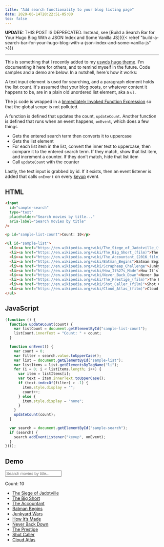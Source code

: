 ```yaml
---
title: "Add search functionality to your blog listing page"
date: 2020-06-14T20:22:51-05:00
toc: false
---
```


**UPDATE:** THIS POST IS DEPRECATED. Instead, see [Build a Search Bar for Your Hugo Blog With a JSON Index and Some Vanilla JS]({{< relref "build-a-search-bar-for-your-hugo-blog-with-a-json-index-and-some-vanilla-js" >}})

---

This is something that I recently added to my [uswds hugo theme](https://github.com/zwbetz-gh/uswds-hugo-theme). I'm documenting it here for others, and to remind myself in the future. Code samples and a demo are below. In a nutshell, here's how it works:

A text input element is used for searching, and a paragraph element holds the list count. It's assumed that your blog posts, or whatever content it happens to be, are in a plain old unordered list element, aka a `ul`.

The js code is wrapped in a [Immediately Invoked Function Expression](https://developer.mozilla.org/en-US/docs/Glossary/IIFE) so that the global scope is not polluted.

A function is defined that updates the count, `updateCount`. Another function is defined that runs when an event happens, `onEvent`, which does a few things
- Gets the entered search term then converts it to uppercase
- Gets the list element
- For each list item in the list, convert the inner text to uppercase, then compare it to the entered search term. If they match, show that list item, and increment a counter. If they don't match, hide that list item
- Call `updateCount` with the counter

Lastly, the text input is grabbed by id. If it exists, then an event listener is added that calls `onEvent` on every [keyup](https://developer.mozilla.org/en-US/docs/Web/API/Document/keyup_event) event.

## HTML

```html
<input
  id="sample-search"
  type="text"
  placeholder="Search movies by title..."
  aria-label="Search movies by title"
/>

<p id="sample-list-count">Count: 10</p>

<ul id="sample-list">
  <li><a href="https://en.wikipedia.org/wiki/The_Siege_of_Jadotville_(film)">The Siege of Jadotville</a></li>
  <li><a href="https://en.wikipedia.org/wiki/The_Big_Short_(film)">The Big Short</a></li>
  <li><a href="https://en.wikipedia.org/wiki/The_Accountant_(2016_film)">The Accountant</a></li>
  <li><a href="https://en.wikipedia.org/wiki/Batman_Begins">Batman Begins</a></li>
  <li><a href="https://en.wikipedia.org/wiki/Scrapheap_Challenge">Junkyard Wars</a></li>
  <li><a href="https://en.wikipedia.org/wiki/How_It%27s_Made">How It’s Made</a></li>
  <li><a href="https://en.wikipedia.org/wiki/Never_Back_Down">Never Back Down</a></li>
  <li><a href="https://en.wikipedia.org/wiki/The_Prestige_(film)">The Prestige</a></li>
  <li><a href="https://en.wikipedia.org/wiki/Shot_Caller_(film)">Shot Caller</a></li>
  <li><a href="https://en.wikipedia.org/wiki/Cloud_Atlas_(film)">Cloud Atlas</a></li>
</ul>
```

## JavaScript

```js
(function () {
  function updateCount(count) {
    var listCount = document.getElementById("sample-list-count");
    listCount.innerText = "Count: " + count;
  }

  function onEvent() {
    var count = 0;
    var filter = search.value.toUpperCase();
    var list = document.getElementById("sample-list");
    var listItems = list.getElementsByTagName("li");
    for (i = 0; i < listItems.length; i++) {
      var item = listItems[i];
      var text = item.innerText.toUpperCase();
      if (text.indexOf(filter) > -1) {
        item.style.display = "";
        count++;
      } else {
        item.style.display = "none";
      }
    }
    updateCount(count);
  }

  var search = document.getElementById("sample-search");
  if (search) {
    search.addEventListener("keyup", onEvent);
  }
})();
```

## Demo

<input
  class="usa-input"
  id="sample-search"
  type="text"
  placeholder="Search movies by title..."
  aria-label="Search movies by title"
/>

<p id="sample-list-count">Count: 10</p>

<ul id="sample-list" style="height: 300px">
  <li><a href="https://en.wikipedia.org/wiki/The_Siege_of_Jadotville_(film)">The Siege of Jadotville</a></li>
  <li><a href="https://en.wikipedia.org/wiki/The_Big_Short_(film)">The Big Short</a></li>
  <li><a href="https://en.wikipedia.org/wiki/The_Accountant_(2016_film)">The Accountant</a></li>
  <li><a href="https://en.wikipedia.org/wiki/Batman_Begins">Batman Begins</a></li>
  <li><a href="https://en.wikipedia.org/wiki/Scrapheap_Challenge">Junkyard Wars</a></li>
  <li><a href="https://en.wikipedia.org/wiki/How_It%27s_Made">How It’s Made</a></li>
  <li><a href="https://en.wikipedia.org/wiki/Never_Back_Down">Never Back Down</a></li>
  <li><a href="https://en.wikipedia.org/wiki/The_Prestige_(film)">The Prestige</a></li>
  <li><a href="https://en.wikipedia.org/wiki/Shot_Caller_(film)">Shot Caller</a></li>
  <li><a href="https://en.wikipedia.org/wiki/Cloud_Atlas_(film)">Cloud Atlas</a></li>
</ul>

<script>
(function () {
  function updateCount(count) {
    var listCount = document.getElementById("sample-list-count");
    listCount.innerText = "Count: " + count;
  }

  function onEvent() {
    var count = 0;
    var filter = search.value.toUpperCase();
    var list = document.getElementById("sample-list");
    var listItems = list.getElementsByTagName("li");
    for (i = 0; i < listItems.length; i++) {
      var item = listItems[i];
      var text = item.innerText.toUpperCase();
      if (text.indexOf(filter) > -1) {
        item.style.display = "";
        count++;
      } else {
        item.style.display = "none";
      }
    }
    updateCount(count);
  }

  var search = document.getElementById("sample-search");
  if (search) {
    search.addEventListener("keyup", onEvent);
  }
})();
</script>
